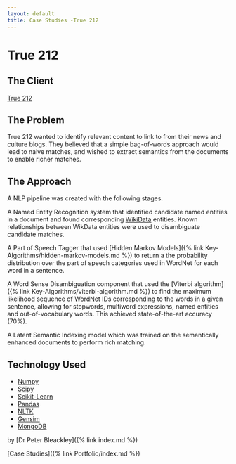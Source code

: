 ```yaml
---
layout: default
title: Case Studies -True 212
---
```


# True 212

## The Client

[True 212](https://www.true212.com/)

## The Problem

True 212 wanted to identify relevant content to link to from their news and culture blogs. They believed that a simple bag-of-words approach would lead to naive matches, and wished to extract semantics from the documents to enable richer matches.

## The Approach

A NLP pipeline was created with the following stages.

A Named Entity Recognition system that identified candidate named entities in a document and found corresponding [WikiData](https://www.wikidata.org/) entities. Known relationships between WikData entities were used to disambiguate candidate matches.

A Part of Speech Tagger that used [Hidden Markov Models]({% link Key-Algorithms/hidden-markov-models.md %}) to return a the probability distribution over the part of speech categories used in WordNet for each word in a sentence.

A Word Sense Disambiguation component that used the [Viterbi algorithm]({% link Key-Algorithms/viterbi-algorithm.md %}) to find the maximum likelihood sequence of [WordNet](https://wordnet.princeton.edu/) IDs corresponding to the words in a given sentence, allowing for stopwords, multiword expressions, named entities and out-of-vocabulary words. This achieved state-of-the-art accuracy (70%).

A Latent Semantic Indexing model which was trained on the semantically enhanced documents to perform rich matching.

## Technology Used

* [Numpy](https://numpy.org/)
* [Scipy](https://www.scipy.org/)
* [Scikit-Learn](https://scikit-learn.org/stable/)
* [Pandas](https://pandas.pydata.org/)
* [NLTK](https://www.nltk.org/)
* [Gensim](https://radimrehurek.com/gensim/index.html)
* [MongoDB](https://www.mongodb.com/)

by [Dr Peter Bleackley]({% link index.md %})

[Case Studies]({% link Portfolio/index.md %})

